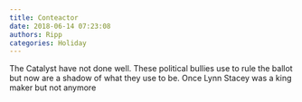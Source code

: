 ```yaml
---
title: Conteactor
date: 2018-06-14 07:23:08
authors: Ripp
categories: Holiday
---
```


 The Catalyst have not done well.  These political bullies use to rule the ballot but now are a shadow of what they use to be.  Once Lynn Stacey was a king maker but not anymore
